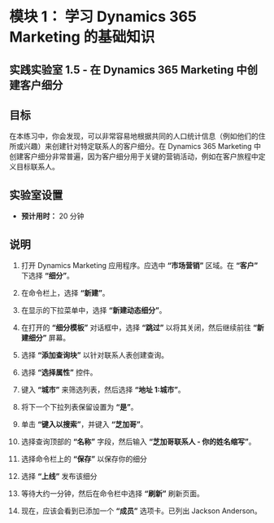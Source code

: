 ﻿---
lab:
    title: '实验室 1.5： 在 Dynamics 365 Marketing 中创建客户细分'
    module: '模块 1： 学习 Dynamics 365 Marketing 的基础知识'
---

模块 1： 学习 Dynamics 365 Marketing 的基础知识
========================

## 实践实验室 1.5 - 在 Dynamics 365 Marketing 中创建客户细分

## 目标

在本练习中，你会发现，可以非常容易地根据共同的人口统计信息（例如他们的住所或兴趣）来创建针对特定联系人的客户细分。在 Dynamics 365 Marketing 中创建客户细分非常普遍，因为客户细分用于关键的营销活动，例如在客户旅程中定义目标联系人。

## 实验室设置

  - **预计用时：** 20 分钟

## 说明


1. 打开 Dynamics Marketing 应用程序。应选中 **“市场营销”** 区域。在 **“客户”** 下选择 **“细分”**。

2. 在命令栏上，选择 **“新建”**。

3. 在显示的下拉菜单中，选择 **“新建动态细分”**。

4. 在打开的 **“细分模板”** 对话框中，选择 **“跳过”** 以将其关闭，然后继续前往 **“新建细分”** 屏幕。

5. 选择 **“添加查询块”** 以针对联系人表创建查询。 

6. 选择 **“选择属性”** 控件。

7. 键入 **“城市”** 来筛选列表，然后选择 **“地址 1:城市”**。

8. 将下一个下拉列表保留设置为 **“是”**。 

9. 单击 **“键入以搜索”**，并键入 **“芝加哥”**。

10. 选择查询顶部的 **“名称”** 字段，然后输入 **“芝加哥联系人 - 你的姓名缩写”**。

11. 选择命令栏上的 **“保存”** 以保存你的细分

12. 选择 **“上线”** 发布该细分 

13. 等待大约一分钟，然后在命令栏中选择 **“刷新”** 刷新页面。 

14. 现在，应该会看到已添加一个 **“成员”** 选项卡。已列出 Jackson Anderson。
